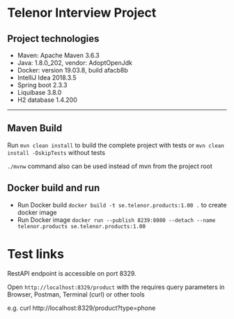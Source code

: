# Telenor Interview Project

## Project technologies
* Maven: Apache Maven 3.6.3
* Java: 1.8.0_202, vendor: AdoptOpenJdk
* Docker: version 19.03.8, build afacb8b
* IntelliJ Idea 2018.3.5
* Spring boot 2.3.3
* Liquibase 3.8.0
* H2 database 1.4.200

---

## Maven Build
Run ```mvn clean install``` to build the complete project with tests
or
```mvn clean install -DskipTests``` without tests

```./mvnw``` command also can be used instead of mvn from the project root

## Docker build and run
* Run Docker build ```docker build -t se.telenor.products:1.00 .``` to create docker image
* Run Docker image ```docker run --publish 8239:8080 --detach --name telenor.products se.telenor.products:1.00```

# Test links
RestAPI endpoint is accessible on port 8329.

Open ```http://localhost:8329/product``` with the requires query parameters in Browser, Postman, Terminal (curl) or other tools

e.g. curl http://localhost:8329/product?type=phone
